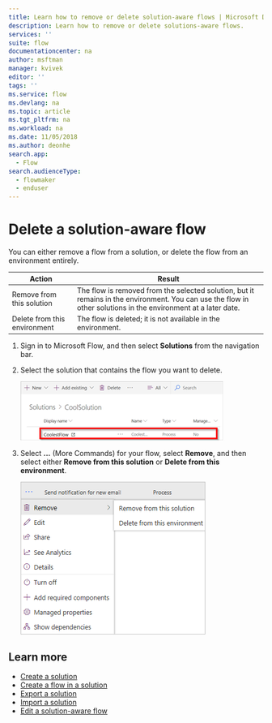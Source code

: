 ```yaml
---
title: Learn how to remove or delete solution-aware flows | Microsoft Docs
description: Learn how to remove or delete solutions-aware flows.
services: ''
suite: flow
documentationcenter: na
author: msftman
manager: kvivek
editor: ''
tags: ''
ms.service: flow
ms.devlang: na
ms.topic: article
ms.tgt_pltfrm: na
ms.workload: na
ms.date: 11/05/2018
ms.author: deonhe
search.app: 
  - Flow
search.audienceType: 
  - flowmaker
  - enduser
---
```


# Delete a solution-aware flow

You can either remove a flow from a solution, or delete the flow from an environment entirely.

Action|Result
------|-----------
Remove from this solution|The flow is removed from the selected solution, but it remains in the environment. You can use the flow in other solutions in the environment at a later date.
Delete from this environment|The flow is deleted; it is not available in the environment.

1. Sign in to Microsoft Flow, and then select **Solutions** from the navigation bar.
1. Select the solution that contains the flow you want to delete.

   ![](./media/remove-solution-aware-flow/new-flow-inside-solution.png)
   
1. Select **...** (More Commands) for your flow, select **Remove**, and then select either **Remove from this solution** or **Delete from this environment**.

   ![](./media/remove-solution-aware-flow/delete-flow-from-solution-options.png)

## Learn more

- [Create a solution](./overview-solution-flows.md)
- [Create a flow in a solution](./create-flow-solution.md)
- [Export a solution](./export-flow-solution.md)
- [Import a solution](./import-flow-solution.md)
- [Edit a solution-aware flow](./edit-solution-aware-flow.md)
